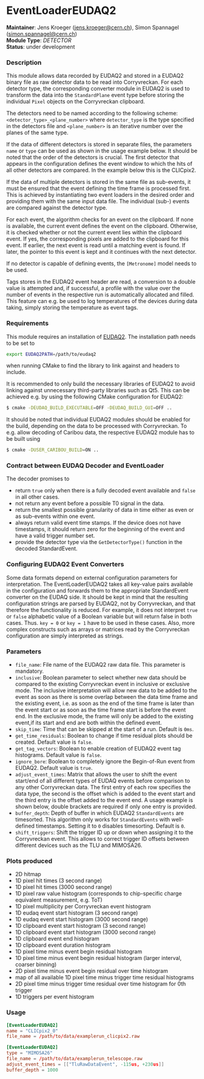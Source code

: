 # EventLoaderEUDAQ2
**Maintainer**: Jens Kroeger (<jens.kroeger@cern.ch>), Simon Spannagel (<simon.spannagel@cern.ch>)  
**Module Type**: *DETECTOR*  
**Status**: under development

### Description
This module allows data recorded by EUDAQ2 and stored in a EUDAQ2 binary file as raw detector data to be read into Corryvreckan.
For each detector type, the corresponding converter module in EUDAQ2 is used to transform the data into the `StandardPlane` event type before storing the individual `Pixel` objects on the Corryvreckan clipboard.

The detectors need to be named according to the following scheme: `<detector_type>_<plane_number>` where `detector_type` is the type specified in the detectors file and `<plane_number>` is an iterative number over the planes of the same type.

If the data of different detectors is stored in separate files, the parameters `name` or `type` can be used as shown in the usage example below.
It should be noted that the order of the detectors is crucial.
The first detector that appears in the configuration defines the event window to which the hits of all other detectors are compared.
In the example below this is the CLICpix2.

If the data of multiple detectors is stored in the same file as sub-events, it must be ensured that the event defining the time frame is processed first.
This is achieved by instantiating two event loaders in the desired order and providing them with the same input data file.
The individual (sub-) events are compared against the detector type.

For each event, the algorithm checks for an event on the clipboard.
If none is available, the current event defines the event on the clipboard.
Otherwise, it is checked whether or not the current event lies within the clipboard event.
If yes, the corresponding pixels are added to the clipboard for this event.
If earlier, the next event is read until a matching event is found.
If later, the pointer to this event is kept and it continues with the next detector.

If no detector is capable of defining events, the `[Metronome]` model needs to be used.

Tags stores in the EUDAQ2 event header are read, a conversion to a double value is attempted and, if successful, a profile with the value over the number of events in the respective run is automatically allocated and filled. This feature can e.g. be used to log temperatures of the devices during data taking, simply storing the temperature as event tags.

### Requirements
This module requires an installation of [EUDAQ2](https://eudaq.github.io/). The installation path needs to be set to
```bash
export EUDAQ2PATH=/path/to/eudaq2
```
when running CMake to find the library to link against and headers to include.

It is recommended to only build the necessary libraries of EUDAQ2 to avoid linking against unnecessary third-party libraries such as Qt5.
This can be achieved e.g. by using the following CMake configuration for EUDAQ2:

```bash
$ cmake -DEUDAQ_BUILD_EXECUTABLE=OFF -DEUDAQ_BUILD_GUI=OFF ..
```

It should be noted that individual EUDAQ2 modules should be enabled for the build, depending on the data to be processed with Corryvreckan.
To e.g. allow decoding of Caribou data, the respective EUDAQ2 module has to be built using

```bash
$ cmake -DUSER_CARIBOU_BUILD=ON ..
```

### Contract between EUDAQ Decoder and EventLoader

The decoder promises to
* return `true` only when there is a fully decoded event available and `false` in all other cases.
* not return any event before a possible T0 signal in the data.
* return the smallest possible granularity of data in time either as even or as sub-events within one event.
* always return valid event time stamps. If the device does not have timestamps, it should return zero for the beginning of the event and have a valid trigger number set.
* provide the detector type via the `GetDetectorType()` function in the decoded StandardEvent.

### Configuring EUDAQ2 Event Converters

Some data formats depend on external configuration parameters for interpretation.
The EventLoaderEUDAQ2 takes all key-value pairs available in the configuration and forwards them to the appropriate StandardEvent converter on the EUDAQ side.
It should be kept in mind that the resulting configuration strings are parsed by EUDAQ2, not by Corryvreckan, and that therefore the functionality is reduced.
For example, it does not interpret `true` or `false` alphabetic value of a Boolean variable but will return false in both cases. Thus. `key = 0` or `key = 1` have to be used in these cases.
Also, more complex constructs such as arrays or matrices read by the Corryvreckan configuration are simply interpreted as strings.

### Parameters
* `file_name`: File name of the EUDAQ2 raw data file. This parameter is mandatory.
* `inclusive`: Boolean parameter to select whether new data should be compared to the existing Corryvreckan event in inclusive or exclusive mode. The inclusive interpretation will allow new data to be added to the event as soon as there is some overlap between the data time frame and the existing event, i.e. as soon as the end of the time frame is later than the event start or as soon as the time frame start is before the event end. In the exclusive mode, the frame will only be added to the existing event,if its start and end are both within the defined event.
* `skip_time`: Time that can be skipped at the start of a run. Default is `0ms`.
* `get_time_residuals`: Boolean to change if time residual plots should be created. Default value is `false`.
* `get_tag_vectors`: Boolean to enable creation of EUDAQ2 event tag histograms. Default value is `false`.
* `ignore_bore`: Boolean to completely ignore the Begin-of-Run event from EUDAQ2. Default value is `true`.
* `adjust_event_times`: Matrix that allows the user to shift the event start/end of all different types of EUDAQ events before comparison to any other Corryvreckan data. The first entry of each row specifies the data type, the second is the offset which is added to the event start and the third entry is the offset added to the event end. A usage example is shown below, double brackets are required if only one entry is provided.
* `buffer_depth`: Depth of buffer in which EUDAQ2 `StandardEvents` are timesorted. This algorithm only works for `StandardEvents` with well-defined timestamps. Setting it to `0` disables timesorting. Default is `0`.
* `shift_triggers`: Shift the trigger ID up or down when assigning it to the Corryvreckan event. This allows to correct trigger ID offsets between different devices such as the TLU and MIMOSA26.

### Plots produced
* 2D hitmap
* 1D pixel hit times (3 second range)
* 1D pixel hit times (3000 second range)
* 1D pixel raw value histogram (corresponds to chip-specific charge equivalent measurement, e.g. ToT)
* 1D pixel multiplicity per Corryvreckan event histogram
* 1D eudaq event start histogram (3 second range)
* 1D eudaq event start histogram (3000 second range)
* 1D clipboard event start histogram (3 second range)
* 1D clipboard event start histogram (3000 second range)
* 1D clipboard event end histogram
* 1D clipboard event duration histogram
* 1D pixel time minus event begin residual histogram
* 1D pixel time minus event begin residual histogram (larger interval, coarser binning)
* 2D pixel time minus event begin residual over time histogram
* map of all available 1D pixel time minus trigger time residual histograms
* 2D pixel time minus trigger time residual over time histogram for 0th trigger
* 1D triggers per event histogram

### Usage
```toml
[EventLoaderEUDAQ2]
name = "CLICpix2_0"
file_name = /path/to/data/examplerun_clicpix2.raw

[EventLoaderEUDAQ2]
type = "MIMOSA26"
file_name = /path/to/data/examplerun_telescope.raw
adjust_event_times = [["TluRawDataEvent", -115us, +230us]]
buffer_depth = 1000
```
